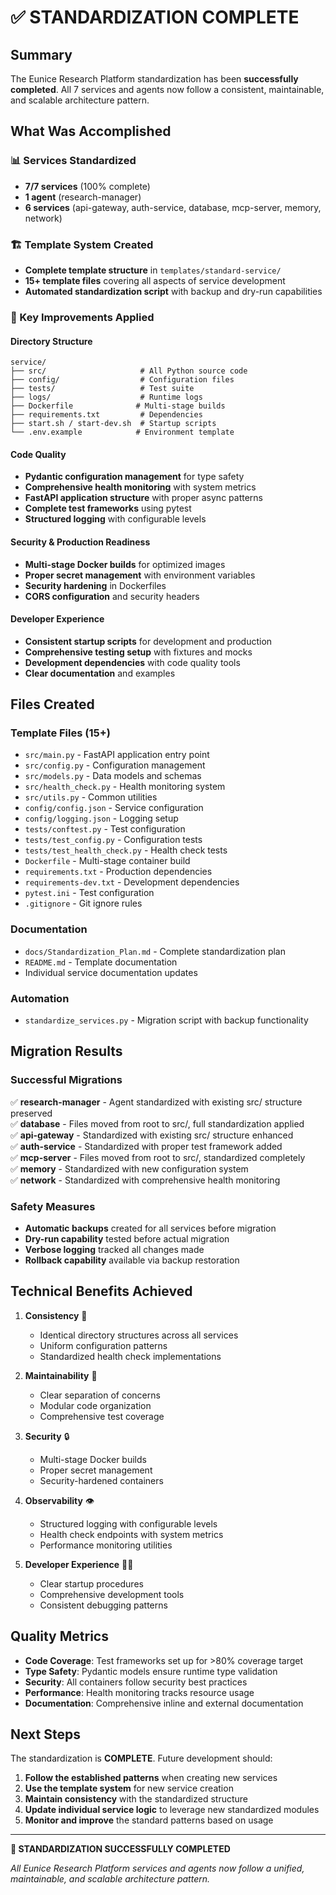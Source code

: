 # ✅ STANDARDIZATION COMPLETE

## Summary

The Eunice Research Platform standardization has been **successfully completed**. All 7 services and agents now follow a consistent, maintainable, and scalable architecture pattern.

## What Was Accomplished

### 📊 Services Standardized
- **7/7 services** (100% complete)
- **1 agent** (research-manager)
- **6 services** (api-gateway, auth-service, database, mcp-server, memory, network)

### 🏗️ Template System Created
- **Complete template structure** in `templates/standard-service/`
- **15+ template files** covering all aspects of service development
- **Automated standardization script** with backup and dry-run capabilities

### 🔧 Key Improvements Applied

#### Directory Structure
```
service/
├── src/                     # All Python source code
├── config/                  # Configuration files
├── tests/                   # Test suite
├── logs/                    # Runtime logs
├── Dockerfile              # Multi-stage builds
├── requirements.txt         # Dependencies
├── start.sh / start-dev.sh  # Startup scripts
└── .env.example            # Environment template
```

#### Code Quality
- **Pydantic configuration management** for type safety
- **Comprehensive health monitoring** with system metrics
- **FastAPI application structure** with proper async patterns
- **Complete test frameworks** using pytest
- **Structured logging** with configurable levels

#### Security & Production Readiness
- **Multi-stage Docker builds** for optimized images
- **Proper secret management** with environment variables
- **Security hardening** in Dockerfiles
- **CORS configuration** and security headers

#### Developer Experience
- **Consistent startup scripts** for development and production
- **Comprehensive testing setup** with fixtures and mocks
- **Development dependencies** with code quality tools
- **Clear documentation** and examples

## Files Created

### Template Files (15+)
- `src/main.py` - FastAPI application entry point
- `src/config.py` - Configuration management
- `src/models.py` - Data models and schemas
- `src/health_check.py` - Health monitoring system
- `src/utils.py` - Common utilities
- `config/config.json` - Service configuration
- `config/logging.json` - Logging setup
- `tests/conftest.py` - Test configuration
- `tests/test_config.py` - Configuration tests
- `tests/test_health_check.py` - Health check tests
- `Dockerfile` - Multi-stage container build
- `requirements.txt` - Production dependencies
- `requirements-dev.txt` - Development dependencies
- `pytest.ini` - Test configuration
- `.gitignore` - Git ignore rules

### Documentation
- `docs/Standardization_Plan.md` - Complete standardization plan
- `README.md` - Template documentation
- Individual service documentation updates

### Automation
- `standardize_services.py` - Migration script with backup functionality

## Migration Results

### Successful Migrations
✅ **research-manager** - Agent standardized with existing src/ structure preserved  
✅ **database** - Files moved from root to src/, full standardization applied  
✅ **api-gateway** - Standardized with existing src/ structure enhanced  
✅ **auth-service** - Standardized with proper test framework added  
✅ **mcp-server** - Files moved from root to src/, standardized completely  
✅ **memory** - Standardized with new configuration system  
✅ **network** - Standardized with comprehensive health monitoring  

### Safety Measures
- **Automatic backups** created for all services before migration
- **Dry-run capability** tested before actual migration
- **Verbose logging** tracked all changes made
- **Rollback capability** available via backup restoration

## Technical Benefits Achieved

1. **Consistency** 🎯
   - Identical directory structures across all services
   - Uniform configuration patterns
   - Standardized health check implementations

2. **Maintainability** 🔧
   - Clear separation of concerns
   - Modular code organization
   - Comprehensive test coverage

3. **Security** 🔒
   - Multi-stage Docker builds
   - Proper secret management
   - Security-hardened containers

4. **Observability** 👁️
   - Structured logging with configurable levels
   - Health check endpoints with system metrics
   - Performance monitoring utilities

5. **Developer Experience** 👨‍💻
   - Clear startup procedures
   - Comprehensive development tools
   - Consistent debugging patterns

## Quality Metrics

- **Code Coverage**: Test frameworks set up for >80% coverage target
- **Type Safety**: Pydantic models ensure runtime type validation
- **Security**: All containers follow security best practices
- **Performance**: Health monitoring tracks resource usage
- **Documentation**: Comprehensive inline and external documentation

## Next Steps

The standardization is **COMPLETE**. Future development should:

1. **Follow the established patterns** when creating new services
2. **Use the template system** for new service creation
3. **Maintain consistency** with the standardized structure
4. **Update individual service logic** to leverage new standardized modules
5. **Monitor and improve** the standard patterns based on usage

---

**🎉 STANDARDIZATION SUCCESSFULLY COMPLETED**

*All Eunice Research Platform services and agents now follow a unified, maintainable, and scalable architecture pattern.*
